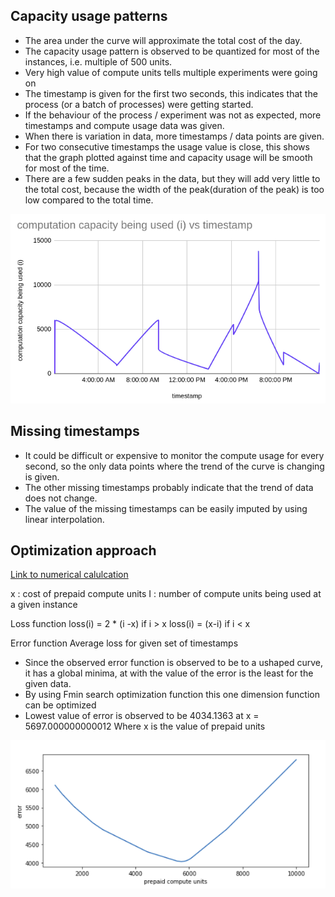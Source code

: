 ## Capacity usage patterns
- The area under the curve will approximate the total cost of the day.
- The capacity usage pattern is observed to be quantized for most of the instances, i.e. multiple of 500 units.
- Very high value of compute units tells multiple experiments were going on
- The timestamp is given for the first two seconds, this indicates that the process (or a batch of processes) were getting started.
- If the behaviour of the process / experiment was not as expected, more timestamps and compute usage data was given.
- When there is variation in data, more timestamps / data points are given.
- For two consecutive timestamps the usage value is close, this shows that the graph plotted against time and capacity usage will be smooth for most of the time.
- There are a few sudden peaks in the data, but they will add very little to the total cost, because the width of the peak(duration of the peak) is too low compared to the total time.

![](images/img1.png)
<br>


## Missing timestamps
- It could be difficult or expensive to monitor the compute usage for every second, so the only data points where the trend of the curve is changing is given.
- The other missing timestamps probably indicate that the trend of data does not change.
- The value of the missing timestamps can be easily imputed by using linear interpolation.


 ## Optimization approach
 
 [Link to numerical calulcation](https://github.com/AvikantSrivastava/assignment/blob/main/assignment.ipynb)
 
 x : cost of prepaid compute units
I : number of compute units being used at a given instance

Loss function
loss(i) = 2 * (i -x) 	if i > x
loss(i) = (x-i) 		if i < x

Error function
	Average loss for given set of timestamps


- Since the observed error function is observed to be to a ushaped curve, it has a global minima, at with the value of the error is the least for the given data.
- By using Fmin search optimization function this one dimension function can be optimized
- Lowest value of error is observed to be 4034.1363 at x = 5697.000000000012
Where x is the value of prepaid units

![](images/img2.png)


